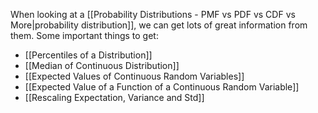 When looking at a [[Probability Distributions - PMF vs PDF vs CDF vs More|probability distribution]], we can get lots of great information from them. Some important things to get:

- [[Percentiles of a Distribution]]
- [[Median of Continuous Distribution]]
- [[Expected Values of Continuous Random Variables]]
- [[Expected Value of a Function of a Continuous Random Variable]]
- [[Rescaling Expectation, Variance and Std]]
